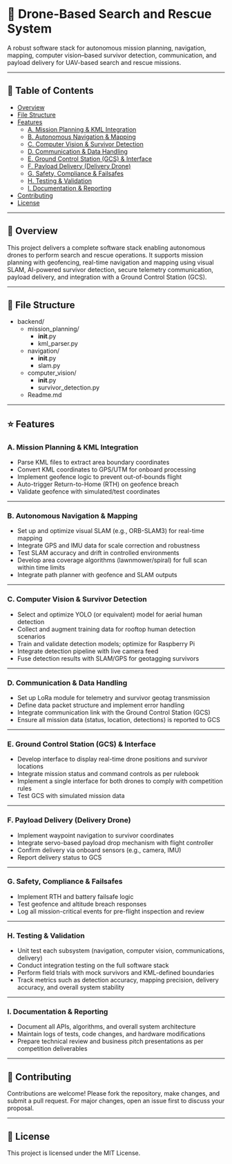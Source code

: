 # 🚀 Drone-Based Search and Rescue System

A robust software stack for autonomous mission planning, navigation, mapping, computer vision–based survivor detection, communication, and payload delivery for UAV-based search and rescue missions.

---

## 📑 Table of Contents

- [Overview](#overview)
- [File Structure](#file-structure)
- [Features](#features)
  - [A. Mission Planning & KML Integration](#a-mission-planning--kml-integration)
  - [B. Autonomous Navigation & Mapping](#b-autonomous-navigation--mapping)
  - [C. Computer Vision & Survivor Detection](#c-computer-vision--survivor-detection)
  - [D. Communication & Data Handling](#d-communication--data-handling)
  - [E. Ground Control Station (GCS) & Interface](#e-ground-control-station-gcs--interface)
  - [F. Payload Delivery (Delivery Drone)](#f-payload-delivery-delivery-drone)
  - [G. Safety, Compliance & Failsafes](#g-safety-compliance--failsafes)
  - [H. Testing & Validation](#h-testing--validation)
  - [I. Documentation & Reporting](#i-documentation--reporting)
- [Contributing](#contributing)
- [License](#license)

---

## 📖 Overview

This project delivers a complete software stack enabling autonomous drones to perform search and rescue operations. It supports mission planning with geofencing, real-time navigation and mapping using visual SLAM, AI-powered survivor detection, secure telemetry communication, payload delivery, and integration with a Ground Control Station (GCS).

---

## 📂 File Structure

- backend/
  - mission_planning/
    - __init__.py
    - kml_parser.py
  - navigation/
    - __init__.py
    - slam.py
  - computer_vision/
    - __init__.py
    - survivor_detection.py
  - Readme.md

---

## ⭐ Features

### A. Mission Planning & KML Integration

- Parse KML files to extract area boundary coordinates
- Convert KML coordinates to GPS/UTM for onboard processing
- Implement geofence logic to prevent out-of-bounds flight
- Auto-trigger Return-to-Home (RTH) on geofence breach
- Validate geofence with simulated/test coordinates

---

### B. Autonomous Navigation & Mapping

- Set up and optimize visual SLAM (e.g., ORB-SLAM3) for real-time mapping
- Integrate GPS and IMU data for scale correction and robustness
- Test SLAM accuracy and drift in controlled environments
- Develop area coverage algorithms (lawnmower/spiral) for full scan within time limits
- Integrate path planner with geofence and SLAM outputs

---

### C. Computer Vision & Survivor Detection

- Select and optimize YOLO (or equivalent) model for aerial human detection
- Collect and augment training data for rooftop human detection scenarios
- Train and validate detection models; optimize for Raspberry Pi
- Integrate detection pipeline with live camera feed
- Fuse detection results with SLAM/GPS for geotagging survivors

---

### D. Communication & Data Handling

- Set up LoRa module for telemetry and survivor geotag transmission
- Define data packet structure and implement error handling
- Integrate communication link with the Ground Control Station (GCS)
- Ensure all mission data (status, location, detections) is reported to GCS

---

### E. Ground Control Station (GCS) & Interface

- Develop interface to display real-time drone positions and survivor locations
- Integrate mission status and command controls as per rulebook
- Implement a single interface for both drones to comply with competition rules
- Test GCS with simulated mission data

---

### F. Payload Delivery (Delivery Drone)

- Implement waypoint navigation to survivor coordinates
- Integrate servo-based payload drop mechanism with flight controller
- Confirm delivery via onboard sensors (e.g., camera, IMU)
- Report delivery status to GCS

---

### G. Safety, Compliance & Failsafes

- Implement RTH and battery failsafe logic
- Test geofence and altitude breach responses
- Log all mission-critical events for pre-flight inspection and review

---

### H. Testing & Validation

- Unit test each subsystem (navigation, computer vision, communications, delivery)
- Conduct integration testing on the full software stack
- Perform field trials with mock survivors and KML-defined boundaries
- Track metrics such as detection accuracy, mapping precision, delivery accuracy, and overall system stability

---

### I. Documentation & Reporting

- Document all APIs, algorithms, and overall system architecture
- Maintain logs of tests, code changes, and hardware modifications
- Prepare technical review and business pitch presentations as per competition deliverables

---

## 🤝 Contributing

Contributions are welcome! Please fork the repository, make changes, and submit a pull request. For major changes, open an issue first to discuss your proposal.

---

## 📜 License

This project is licensed under the MIT License.
